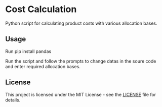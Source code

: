 # Cost Calculation

Python script for calculating product costs with various allocation bases.

## Usage

Run pip install pandas 

Run the script and follow the prompts to change datas in the soure code and enter required allocation bases.

## License

This project is licensed under the MIT License - see the [LICENSE](LICENSE) file for details.
